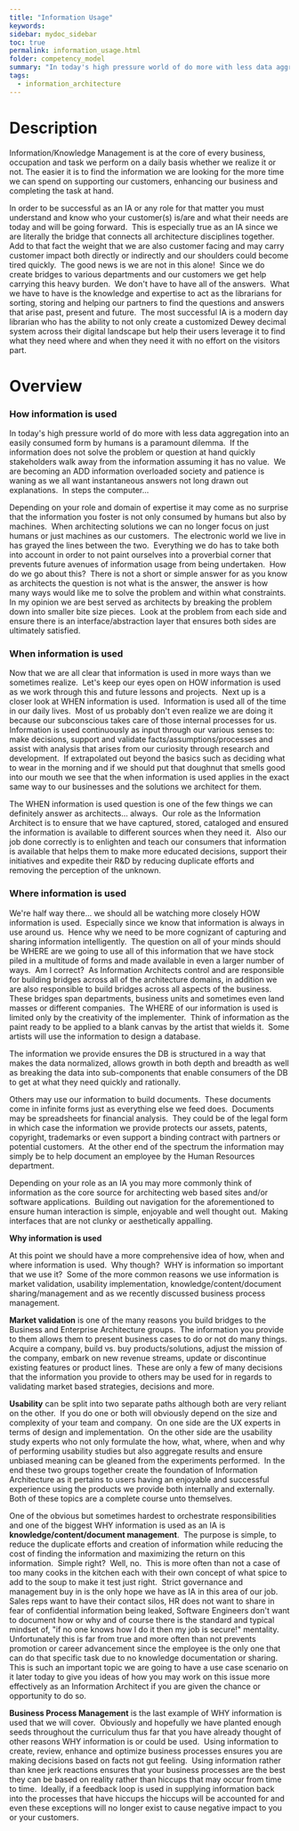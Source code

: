```yaml
---
title: "Information Usage"
keywords: 
sidebar: mydoc_sidebar
toc: true
permalink: information_usage.html
folder: competency_model
summary: "In today's high pressure world of do more with less data aggregation into an easily consumed form by humans is a paramount dilemma."
tags:
  - information_architecture
---
```


Description 
===========

Information/Knowledge Management is at the core of every business, occupation and task we perform on a daily basis whether we realize it or not. The easier it is to find the information we are looking for the more time we can spend on supporting our customers, enhancing our business and completing the task at hand.

In order to be successful as an IA or any role for that matter you must understand and know who your customer(s) is/are and what their needs are today and will be going forward.  This is especially true as an IA since we are literally the bridge that connects all architecture disciplines together.  Add to that fact the weight that we are also customer facing and may carry customer impact both directly or indirectly and our shoulders could become tired quickly.  The good news is we are not in this alone!  Since we do create bridges to various departments and our customers we get help carrying this heavy burden.  We don't have to have all of the answers.  What we have to have is the knowledge and expertise to act as the librarians for sorting, storing and helping our partners to find the questions and answers that arise past, present and future.  The most successful IA is a modern day librarian who has the ability to not only create a customized Dewey decimal system across their digital landscape but help their users leverage it to find what they need where and when they need it with no effort on the visitors part.

Overview
========

### **How information is used**

In today's high pressure world of do more with less data aggregation into an easily consumed form by humans is a paramount dilemma.  If the information does not solve the problem or question at hand quickly stakeholders walk away from the information assuming it has no value.  We are becoming an ADD information overloaded society and patience is waning as we all want instantaneous answers not long drawn out explanations.  In steps the computer...

Depending on your role and domain of expertise it may come as no surprise that the information you foster is not only consumed by humans but also by machines.  When architecting solutions we can no longer focus on just humans or just machines as our customers.  The electronic world we live in has grayed the lines between the two.  Everything we do has to take both into account in order to not paint ourselves into a proverbial corner that prevents future avenues of information usage from being undertaken.  How do we go about this?  There is not a short or simple answer for as you know as architects the question is not what is the answer, the answer is how many ways would like me to solve the problem and within what constraints.  In my opinion we are best served as architects by breaking the problem down into smaller bite size pieces.  Look at the problem from each side and ensure there is an interface/abstraction layer that ensures both sides are ultimately satisfied.

### **When information is used**

Now that we are all clear that information is used in more ways than we sometimes realize.  Let's keep our eyes open on HOW information is used as we work through this and future lessons and projects.  Next up is a closer look at WHEN information is used.  Information is used all of the time in our daily lives.  Most of us probably don't even realize we are doing it because our subconscious takes care of those internal processes for us.  Information is used continuously as input through our various senses to:  make decisions, support and validate facts/assumptions/processes and assist with analysis that arises from our curiosity through research and development.  If extrapolated out beyond the basics such as deciding what to wear in the morning and if we should put that doughnut that smells good into our mouth we see that the when information is used applies in the exact same way to our businesses and the solutions we architect for them.

The WHEN information is used question is one of the few things we can definitely answer as architects... always.  Our role as the Information Architect is to ensure that we have captured, stored, cataloged and ensured the information is available to different sources when they need it.  Also our job done correctly is to enlighten and teach our consumers that information is available that helps them to make more educated decisions, support their initiatives and expedite their R&D by reducing duplicate efforts and removing the perception of the unknown.

### **Where information is used**

We're half way there... we should all be watching more closely HOW information is used.  Especially since we know that information is always in use around us.  Hence why we need to be more cognizant of capturing and sharing information intelligently.  The question on all of your minds should be WHERE are we going to use all of this information that we have stock piled in a multitude of forms and made available in even a larger number of ways.  Am I correct?  As Information Architects control and are responsible for building bridges across all of the architecture domains, in addition we are also responsible to build bridges across all aspects of the business.  These bridges span departments, business units and sometimes even land masses or different companies.  The WHERE of our information is used is limited only by the creativity of the implementer.  Think of information as the paint ready to be applied to a blank canvas by the artist that wields it.  Some artists will use the information to design a database.

The information we provide ensures the DB is structured in a way that makes the data normalized, allows growth in both depth and breadth as well as breaking the data into sub-components that enable consumers of the DB to get at what they need quickly and rationally.

Others may use our information to build documents.  These documents come in infinite forms just as everything else we feed does.  Documents may be spreadsheets for financial analysis.  They could be of the legal form in which case the information we provide protects our assets, patents, copyright, trademarks or even support a binding contract with partners or potential customers.  At the other end of the spectrum the information may simply be to help document an employee by the Human Resources department.

Depending on your role as an IA you may more commonly think of information as the core source for architecting web based sites and/or software applications.  Building out navigation for the aforementioned to ensure human interaction is simple, enjoyable and well thought out.  Making interfaces that are not clunky or aesthetically appalling.

**Why information is used**

At this point we should have a more comprehensive idea of how, when and where information is used.  Why though?  WHY is information so important that we use it?  Some of the more common reasons we use information is market validation, usability implementation, knowledge/content/document sharing/management and as we recently discussed business process management.

**Market validation** is one of the many reasons you build bridges to the Business and Enterprise Architecture groups.  The information you provide to them allows them to present business cases to do or not do many things.  Acquire a company, build vs. buy products/solutions, adjust the mission of the company, embark on new revenue streams, update or discontinue existing features or product lines.  These are only a few of many decisions that the information you provide to others may be used for in regards to validating market based strategies, decisions and more.

**Usability** can be split into two separate paths although both are very reliant on the other.  If you do one or both will obviously depend on the size and complexity of your team and company.  On one side are the UX experts in terms of design and implementation.  On the other side are the usability study experts who not only formulate the how, what, where, when and why of performing usability studies but also aggregate results and ensure unbiased meaning can be gleaned from the experiments performed.  In the end these two groups together create the foundation of Information Architecture as it pertains to users having an enjoyable and successful experience using the products we provide both internally and externally.  Both of these topics are a complete course unto themselves.

One of the obvious but sometimes hardest to orchestrate responsibilities and one of the biggest WHY information is used as an IA is **knowledge/content/document management**.  The purpose is simple, to reduce the duplicate efforts and creation of information while reducing the cost of finding the information and maximizing the return on this information.  Simple right?  Well, no.  This is more often than not a case of too many cooks in the kitchen each with their own concept of what spice to add to the soup to make it test just right.  Strict governance and management buy in is the only hope we have as IA in this area of our job.  Sales reps want to have their contact silos, HR does not want to share in fear of confidential information being leaked, Software Engineers don't want to document how or why and of course there is the standard and typical mindset of, "if no one knows how I do it then my job is secure!" mentality.  Unfortunately this is far from true and more often than not prevents promotion or career advancement since the employee is the only one that can do that specific task due to no knowledge documentation or sharing.  This is such an important topic we are going to have a use case scenario on it later today to give you ideas of how you may work on this issue more effectively as an Information Architect if you are given the chance or opportunity to do so.

**Business Process Management** is the last example of WHY information is used that we will cover.  Obviously and hopefully we have planted enough seeds throughout the curriculum thus far that you have already thought of other reasons WHY information is or could be used.  Using information to create, review, enhance and optimize business processes ensures you are making decisions based on facts not gut feeling.  Using information rather than knee jerk reactions ensures that your business processes are the best they can be based on reality rather than hiccups that may occur from time to time.  Ideally, if a feedback loop is used in supplying information back into the processes that have hiccups the hiccups will be accounted for and even these exceptions will no longer exist to cause negative impact to you or your customers.

